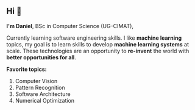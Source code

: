 ## Hi 👋

**I'm Daniel**, BSc in Computer Science (UG-CIMAT),

Currently learning software engineering skills. I like **machine learning** topics, my goal is to learn skills to develop **machine learning systems** at scale. These technologies are an opportunity to **re-invent** the world with **better opportunities for all**. 


**Favorite topics:**
1. Computer Vision
2. Pattern Recognition
3. Software Architecture
4. Numerical Optimization

